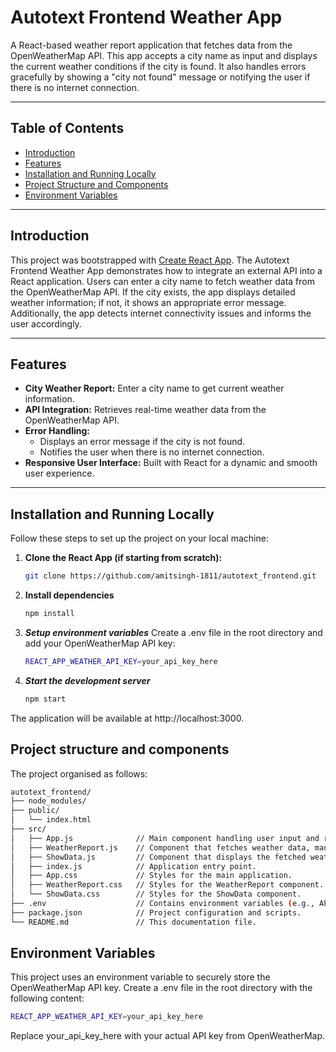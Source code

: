 # Autotext Frontend Weather App

A React-based weather report application that fetches data from the OpenWeatherMap API. This app accepts a city name as input and displays the current weather conditions if the city is found. It also handles errors gracefully by showing a "city not found" message or notifying the user if there is no internet connection.

---

## Table of Contents

- [Introduction](#introduction)
- [Features](#features)
- [Installation and Running Locally](#installation-and-running-locally)
- [Project Structure and Components](#project-structure-and-components)
- [Environment Variables](#environment-variables)

---

## Introduction

This project was bootstrapped with [Create React App](https://github.com/facebook/create-react-app). The Autotext Frontend Weather App demonstrates how to integrate an external API into a React application. Users can enter a city name to fetch weather data from the OpenWeatherMap API. If the city exists, the app displays detailed weather information; if not, it shows an appropriate error message. Additionally, the app detects internet connectivity issues and informs the user accordingly.

---

## Features

- **City Weather Report:** Enter a city name to get current weather information.
- **API Integration:** Retrieves real-time weather data from the OpenWeatherMap API.
- **Error Handling:**  
  - Displays an error message if the city is not found.
  - Notifies the user when there is no internet connection.
- **Responsive User Interface:** Built with React for a dynamic and smooth user experience.

---

## Installation and Running Locally

Follow these steps to set up the project on your local machine:

1. **Clone the React App (if starting from scratch):**
   ```bash
   git clone https://github.com/amitsingh-1811/autotext_frontend.git

2. **Install dependencies**
   ```bash
   npm install
3. ***Setup environment variables***
   Create a .env file in the root directory and add your OpenWeatherMap API key:
   ```bash
   REACT_APP_WEATHER_API_KEY=your_api_key_here
4. ***Start the development server***
   ```bash
   npm start
  The application will be available at http://localhost:3000.

## Project structure and components
  The project organised as follows:
  ```bash
  autotext_frontend/
├── node_modules/
├── public/
│   └── index.html
├── src/
│   ├── App.js              // Main component handling user input and rendering WeatherReport component.
│   ├── WeatherReport.js    // Component that fetches weather data, manages loading and error states.
│   ├── ShowData.js         // Component that displays the fetched weather details.
│   ├── index.js            // Application entry point.
│   ├── App.css             // Styles for the main application.
│   ├── WeatherReport.css   // Styles for the WeatherReport component.
│   └── ShowData.css        // Styles for the ShowData component.
├── .env                    // Contains environment variables (e.g., API key).
├── package.json            // Project configuration and scripts.
└── README.md               // This documentation file.

```
## Environment Variables
  This project uses an environment variable to securely store the OpenWeatherMap API key. Create a .env file in the root directory with the following content:
  ```bash
  REACT_APP_WEATHER_API_KEY=your_api_key_here
```
Replace your_api_key_here with your actual API key from OpenWeatherMap.

